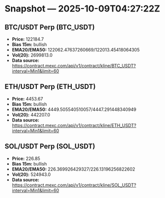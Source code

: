 # Snapshot — 2025-10-09T04:27:22Z

## BTC/USDT Perp (BTC_USDT)
- **Price:** 122184.7
- **Bias 15m:** bullish
- **EMA20/EMA50:** 122062.47637260669/122013.45418064305
- **Vol(20):** 2699813.0
- **Data source:** https://contract.mexc.com/api/v1/contract/kline/BTC_USDT?interval=Min1&limit=60

## ETH/USDT Perp (ETH_USDT)
- **Price:** 4453.67
- **Bias 15m:** bullish
- **EMA20/EMA50:** 4449.505540510057/4447.291448340949
- **Vol(20):** 442207.0
- **Data source:** https://contract.mexc.com/api/v1/contract/kline/ETH_USDT?interval=Min1&limit=60

## SOL/USDT Perp (SOL_USDT)
- **Price:** 226.85
- **Bias 15m:** bullish
- **EMA20/EMA50:** 226.369926429327/226.13196256822602
- **Vol(20):** 524943.0
- **Data source:** https://contract.mexc.com/api/v1/contract/kline/SOL_USDT?interval=Min1&limit=60

